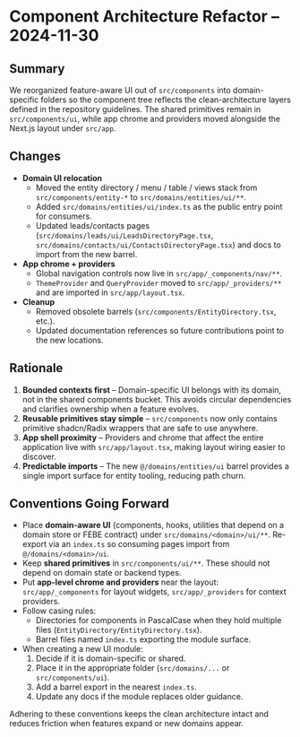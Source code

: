 # Component Architecture Refactor – 2024-11-30

## Summary

We reorganized feature-aware UI out of `src/components` into domain-specific folders so the component tree reflects the clean-architecture layers defined in the repository guidelines. The shared primitives remain in `src/components/ui`, while app chrome and providers moved alongside the Next.js layout under `src/app`.

## Changes

- **Domain UI relocation**
  - Moved the entity directory / menu / table / views stack from `src/components/entity-*` to `src/domains/entities/ui/**`.
  - Added `src/domains/entities/ui/index.ts` as the public entry point for consumers.
  - Updated leads/contacts pages (`src/domains/leads/ui/LeadsDirectoryPage.tsx`, `src/domains/contacts/ui/ContactsDirectoryPage.tsx`) and docs to import from the new barrel.
- **App chrome + providers**
  - Global navigation controls now live in `src/app/_components/nav/**`.
  - `ThemeProvider` and `QueryProvider` moved to `src/app/_providers/**` and are imported in `src/app/layout.tsx`.
- **Cleanup**
  - Removed obsolete barrels (`src/components/EntityDirectory.tsx`, etc.).
  - Updated documentation references so future contributions point to the new locations.

## Rationale

1. **Bounded contexts first** – Domain-specific UI belongs with its domain, not in the shared components bucket. This avoids circular dependencies and clarifies ownership when a feature evolves.
2. **Reusable primitives stay simple** – `src/components` now only contains primitive shadcn/Radix wrappers that are safe to use anywhere.
3. **App shell proximity** – Providers and chrome that affect the entire application live with `src/app/layout.tsx`, making layout wiring easier to discover.
4. **Predictable imports** – The new `@/domains/entities/ui` barrel provides a single import surface for entity tooling, reducing path churn.

## Conventions Going Forward

- Place **domain-aware UI** (components, hooks, utilities that depend on a domain store or FEBE contract) under `src/domains/<domain>/ui/**`. Re-export via an `index.ts` so consuming pages import from `@/domains/<domain>/ui`.
- Keep **shared primitives** in `src/components/ui/**`. These should not depend on domain state or backend types.
- Put **app-level chrome and providers** near the layout: `src/app/_components` for layout widgets, `src/app/_providers` for context providers.
- Follow casing rules:
  - Directories for components in PascalCase when they hold multiple files (`EntityDirectory/EntityDirectory.tsx`).
  - Barrel files named `index.ts` exporting the module surface.
- When creating a new UI module:
  1. Decide if it is domain-specific or shared.
  2. Place it in the appropriate folder (`src/domains/...` or `src/components/ui`).
  3. Add a barrel export in the nearest `index.ts`.
  4. Update any docs if the module replaces older guidance.

Adhering to these conventions keeps the clean architecture intact and reduces friction when features expand or new domains appear.
